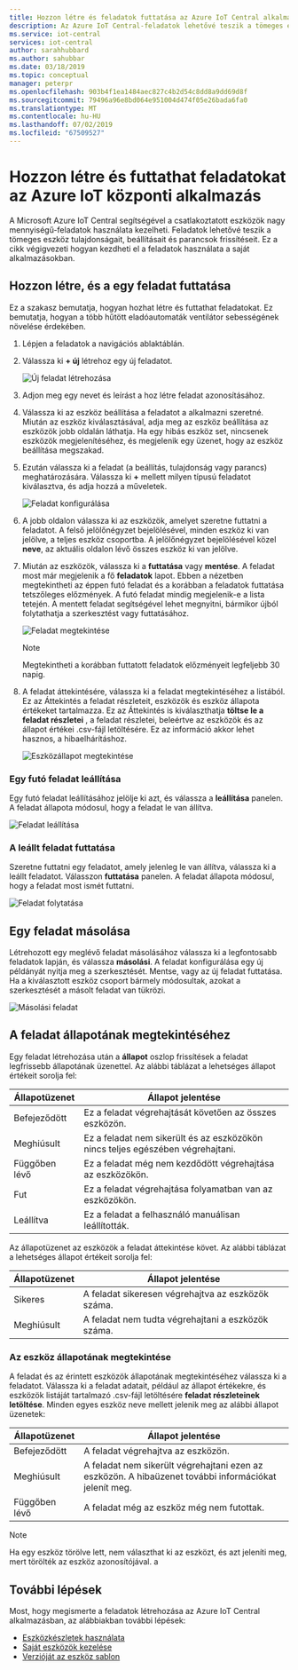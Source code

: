 ```yaml
---
title: Hozzon létre és feladatok futtatása az Azure IoT Central alkalmazásban |} A Microsoft Docs
description: Az Azure IoT Central-feladatok lehetővé teszik a tömeges eszköz felügyeleti képességei, például egy adott eszköztulajdonság frissítése, a beállítás vagy egy parancs végrehajtása.
ms.service: iot-central
services: iot-central
author: sarahhubbard
ms.author: sahubbar
ms.date: 03/18/2019
ms.topic: conceptual
manager: peterpr
ms.openlocfilehash: 903b4f1ea1484aec827c4b2d54c8dd8a9dd69d8f
ms.sourcegitcommit: 79496a96e8bd064e951004d474f05e26bada6fa0
ms.translationtype: MT
ms.contentlocale: hu-HU
ms.lasthandoff: 07/02/2019
ms.locfileid: "67509527"
---
```

# <a name="create-and-run-a-job-in-your-azure-iot-central-application"></a>Hozzon létre és futtathat feladatokat az Azure IoT központi alkalmazás

A Microsoft Azure IoT Central segítségével a csatlakoztatott eszközök nagy mennyiségű-feladatok használata kezelheti. Feladatok lehetővé teszik a tömeges eszköz tulajdonságait, beállításait és parancsok frissítéseit. Ez a cikk végigvezeti hogyan kezdheti el a feladatok használata a saját alkalmazásokban.

## <a name="create-and-run-a-job"></a>Hozzon létre, és a egy feladat futtatása

Ez a szakasz bemutatja, hogyan hozhat létre és futtathat feladatokat. Ez bemutatja, hogyan a több hűtött eladóautomaták ventilátor sebességének növelése érdekében.

1. Lépjen a feladatok a navigációs ablaktáblán.

1. Válassza ki **+ új** létrehoz egy új feladatot.

    ![Új feladat létrehozása](./media/howto-run-a-job/createnewjob.png)

1. Adjon meg egy nevet és leírást a hoz létre feladat azonosításához.

1. Válassza ki az eszköz beállítása a feladatot a alkalmazni szeretné. Miután az eszköz kiválasztásával, adja meg az eszköz beállítása az eszközök jobb oldalán láthatja. Ha egy hibás eszköz set, nincsenek eszközök megjelenítéséhez, és megjelenik egy üzenet, hogy az eszköz beállítása megszakad.

1. Ezután válassza ki a feladat (a beállítás, tulajdonság vagy parancs) meghatározására. Válassza ki **+** mellett milyen típusú feladatot kiválasztva, és adja hozzá a műveletek.

    ![Feladat konfigurálása](./media/howto-run-a-job/configurejob.png)

1. A jobb oldalon válassza ki az eszközök, amelyet szeretne futtatni a feladatot. A felső jelölőnégyzet bejelölésével, minden eszköz ki van jelölve, a teljes eszköz csoportba. A jelölőnégyzet bejelölésével közel **neve**, az aktuális oldalon lévő összes eszköz ki van jelölve.

1. Miután az eszközök, válassza ki a **futtatása** vagy **mentése**. A feladat most már megjelenik a fő **feladatok** lapot. Ebben a nézetben megtekintheti az éppen futó feladat és a korábban a feladatok futtatása tetszőleges előzmények. A futó feladat mindig megjelenik-e a lista tetején. A mentett feladat segítségével lehet megnyitni, bármikor újból folytathatja a szerkesztést vagy futtatásához.

    ![Feladat megtekintése](./media/howto-run-a-job/viewjob.png)

    > [!NOTE]
    > Megtekintheti a korábban futtatott feladatok előzményeit legfeljebb 30 napig.

1. A feladat áttekintésére, válassza ki a feladat megtekintéséhez a listából. Ez az Áttekintés a feladat részleteit, eszközök és eszköz állapota értékeket tartalmazza. Ez az Áttekintés is kiválaszthatja **töltse le a feladat részletei** , a feladat részletei, beleértve az eszközök és az állapot értékei .csv-fájl letöltésére. Ez az információ akkor lehet hasznos, a hibaelhárításhoz.

    ![Eszközállapot megtekintése](./media/howto-run-a-job/downloaddetails.png)

### <a name="stop-a-running-job"></a>Egy futó feladat leállítása

Egy futó feladat leállításához jelölje ki azt, és válassza a **leállítása** panelen. A feladat állapota módosul, hogy a feladat le van állítva.

   ![Feladat leállítása](./media/howto-run-a-job/stopjob.png)

### <a name="run-a-stopped-job"></a>A leállt feladat futtatása

Szeretne futtatni egy feladatot, amely jelenleg le van állítva, válassza ki a leállt feladatot. Válasszon **futtatása** panelen. A feladat állapota módosul, hogy a feladat most ismét futtatni.

   ![Feladat folytatása](./media/howto-run-a-job/resumejob.png)

## <a name="copy-a-job"></a>Egy feladat másolása

Létrehozott egy meglévő feladat másolásához válassza ki a legfontosabb feladatok lapján, és válassza **másolási**. A feladat konfigurálása egy új példányát nyitja meg a szerkesztését. Mentse, vagy az új feladat futtatása. Ha a kiválasztott eszköz csoport bármely módosultak, azokat a szerkesztését a másolt feladat van tükrözi.

   ![Másolási feladat](./media/howto-run-a-job/copyjob.png)

## <a name="view-the-job-status"></a>A feladat állapotának megtekintéséhez

Egy feladat létrehozása után a **állapot** oszlop frissítések a feladat legfrissebb állapotának üzenettel. Az alábbi táblázat a lehetséges állapot értékeit sorolja fel:

| Állapotüzenet       | Állapot jelentése                                          |
| -------------------- | ------------------------------------------------------- |
| Befejeződött            | Ez a feladat végrehajtását követően az összes eszközön.              |
| Meghiúsult               | Ez a feladat nem sikerült és az eszközökön nincs teljes egészében végrehajtani.  |
| Függőben lévő              | Ez a feladat még nem kezdődött végrehajtása az eszközökön.         |
| Fut              | Ez a feladat végrehajtása folyamatban van az eszközökön.             |
| Leállítva              | Ez a feladat a felhasználó manuálisan leállították.           |

Az állapotüzenet az eszközök a feladat áttekintése követ. Az alábbi táblázat a lehetséges állapot értékeit sorolja fel:

| Állapotüzenet       | Állapot jelentése                                                     |
| -------------------- | ------------------------------------------------------------------ |
| Sikeres            | A feladat sikeresen végrehajtva az eszközök száma.       |
| Meghiúsult               | A feladat nem tudta végrehajtani a eszközök száma.       |

### <a name="view-the-device-status"></a>Az eszköz állapotának megtekintése

A feladat és az érintett eszközök állapotának megtekintéséhez válassza ki a feladatot. Válassza ki a feladat adatait, például az állapot értékekre, és eszközök listáját tartalmazó .csv-fájl letöltésére **feladat részleteinek letöltése**. Minden egyes eszköz neve mellett jelenik meg az alábbi állapot üzenetek:

| Állapotüzenet       | Állapot jelentése                                                                |
| -------------------- | ----------------------------------------------------------------------------- |
| Befejeződött            | A feladat végrehajtva az eszközön.                                     |
| Meghiúsult               | A feladat nem sikerült végrehajtani ezen az eszközön. A hibaüzenet további információkat jelenít meg.  |
| Függőben lévő              | A feladat még az eszköz még nem futottak.                                   |

> [!NOTE]
> Ha egy eszköz törölve lett, nem választhat ki az eszközt, és azt jeleníti meg, mert törölték az eszköz azonosítójával. a

## <a name="next-steps"></a>További lépések

Most, hogy megismerte a feladatok létrehozása az Azure IoT Central alkalmazásban, az alábbiakban további lépések:

- [Eszközkészletek használata](howto-use-device-sets.md)
- [Saját eszközök kezelése](howto-manage-devices.md)
- [Verzióját az eszköz sablon](howto-version-device-template.md)
